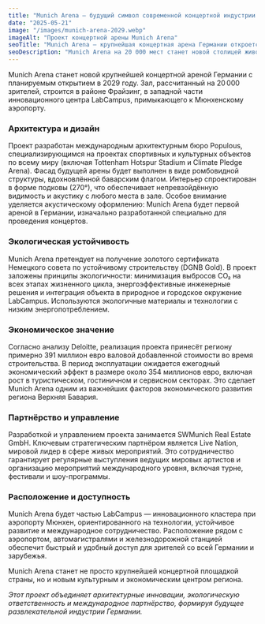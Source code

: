 ```yaml
---
title: "Munich Arena — будущий символ современной концертной индустрии Германии"
date: "2025-05-21"
image: "/images/munich-arena-2029.webp"
imageAlt: "Проект концертной арены Munich Arena"
seoTitle: "Munich Arena — крупнейшая концертная арена Германии откроется в 2029 году"
seoDescription: "Munich Arena на 20 000 мест станет новой столицей живой музыки в Германии. Архитектура, устойчивость, партнёры и влияние на экономику региона."
---
```


Munich Arena станет новой крупнейшей концертной ареной Германии с планируемым открытием в 2029 году. Зал, рассчитанный на 20 000 зрителей, строится в районе Фрайзинг, в западной части инновационного центра LabCampus, примыкающего к Мюнхенскому аэропорту.

### Архитектура и дизайн

Проект разработан международным архитектурным бюро Populous, специализирующимся на проектах спортивных и культурных объектов по всему миру (включая Tottenham Hotspur Stadium и Climate Pledge Arena). Фасад будущей арены будет выполнен в виде ромбовидной структуры, вдохновлённой баварским флагом. Интерьер спроектирован в форме подковы (270°), что обеспечивает непревзойдённую видимость и акустику с любого места в зале. Особое внимание уделяется акустическому оформлению: Munich Arena будет первой ареной в Германии, изначально разработанной специально для проведения концертов.

### Экологическая устойчивость

Munich Arena претендует на получение золотого сертификата Немецкого совета по устойчивому строительству (DGNB Gold). В проект заложены принципы экологичности: минимизация выбросов CO₂ на всех этапах жизненного цикла, энергоэффективные инженерные решения и интеграция объекта в природное и городское окружение LabCampus. Используются экологичные материалы и технологии с низким энергопотреблением.

### Экономическое значение

Согласно анализу Deloitte, реализация проекта принесёт региону примерно 391 миллион евро валовой добавленной стоимости во время строительства. В период эксплуатации ожидается ежегодный экономический эффект в размере около 354 миллионов евро, включая рост в туристическом, гостиничном и сервисном секторах. Это сделает Munich Arena одним из важнейших факторов экономического развития региона Верхняя Бавария.

### Партнёрство и управление

Разработкой и управлением проекта занимается SWMunich Real Estate GmbH. Ключевым стратегическим партнёром является Live Nation, мировой лидер в сфере живых мероприятий. Это сотрудничество гарантирует регулярные выступления ведущих мировых артистов и организацию мероприятий международного уровня, включая турне, фестивали и шоу-программы.

### Расположение и доступность

Munich Arena будет частью LabCampus — инновационного кластера при аэропорту Мюнхен, ориентированного на технологии, устойчивое развитие и международное сотрудничество. Расположение рядом с аэропортом, автомагистралями и железнодорожной станцией обеспечит быстрый и удобный доступ для зрителей со всей Германии и зарубежья.

Munich Arena станет не просто крупнейшей концертной площадкой страны, но и новым культурным и экономическим центром региона. 

_Этот проект объединяет архитектурные инновации, экологическую ответственность и международное партнёрство, формируя будущее развлекательной индустрии Германии._
